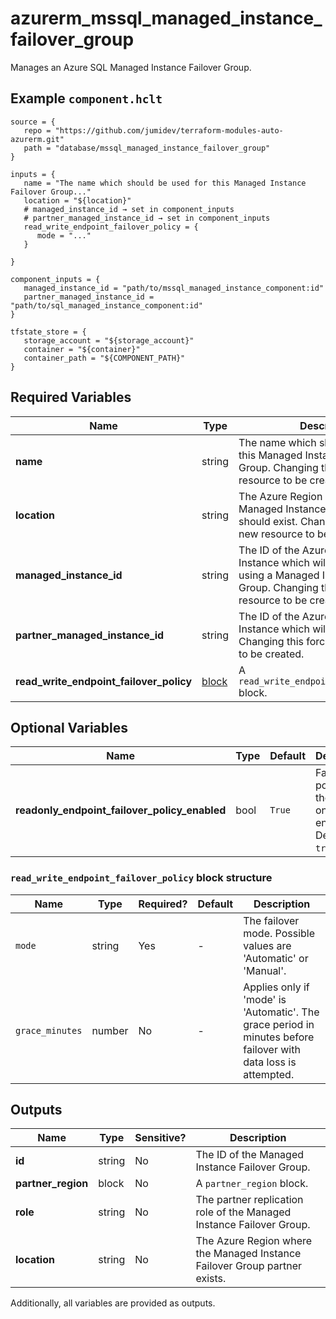# azurerm_mssql_managed_instance_failover_group

Manages an Azure SQL Managed Instance Failover Group.

## Example `component.hclt`

```hcl
source = {
   repo = "https://github.com/jumidev/terraform-modules-auto-azurerm.git"   
   path = "database/mssql_managed_instance_failover_group"   
}

inputs = {
   name = "The name which should be used for this Managed Instance Failover Group..."   
   location = "${location}"   
   # managed_instance_id → set in component_inputs
   # partner_managed_instance_id → set in component_inputs
   read_write_endpoint_failover_policy = {
      mode = "..."      
   }
   
}

component_inputs = {
   managed_instance_id = "path/to/mssql_managed_instance_component:id"   
   partner_managed_instance_id = "path/to/sql_managed_instance_component:id"   
}

tfstate_store = {
   storage_account = "${storage_account}"   
   container = "${container}"   
   container_path = "${COMPONENT_PATH}"   
}

```

## Required Variables

| Name | Type |  Description |
| ---- | --------- |  ----------- |
| **name** | string |  The name which should be used for this Managed Instance Failover Group. Changing this forces a new resource to be created. | 
| **location** | string |  The Azure Region where the Managed Instance Failover Group should exist. Changing this forces a new resource to be created. | 
| **managed_instance_id** | string |  The ID of the Azure SQL Managed Instance which will be replicated using a Managed Instance Failover Group. Changing this forces a new resource to be created. | 
| **partner_managed_instance_id** | string |  The ID of the Azure SQL Managed Instance which will be replicated to. Changing this forces a new resource to be created. | 
| **read_write_endpoint_failover_policy** | [block](#read_write_endpoint_failover_policy-block-structure) |  A `read_write_endpoint_failover_policy` block. | 

## Optional Variables

| Name | Type |  Default  |  Description |
| ---- | --------- |  ----------- | ----------- |
| **readonly_endpoint_failover_policy_enabled** | bool |  `True`  |  Failover policy for the read-only endpoint. Defaults to `true`. | 

### `read_write_endpoint_failover_policy` block structure

| Name | Type | Required? | Default | Description |
| ---- | ---- | --------- | ------- | ----------- |
| `mode` | string | Yes | - | The failover mode. Possible values are 'Automatic' or 'Manual'. |
| `grace_minutes` | number | No | - | Applies only if 'mode' is 'Automatic'. The grace period in minutes before failover with data loss is attempted. |



## Outputs

| Name | Type | Sensitive? | Description |
| ---- | ---- | --------- | --------- |
| **id** | string | No  | The ID of the Managed Instance Failover Group. | 
| **partner_region** | block | No  | A `partner_region` block. | 
| **role** | string | No  | The partner replication role of the Managed Instance Failover Group. | 
| **location** | string | No  | The Azure Region where the Managed Instance Failover Group partner exists. | 

Additionally, all variables are provided as outputs.
